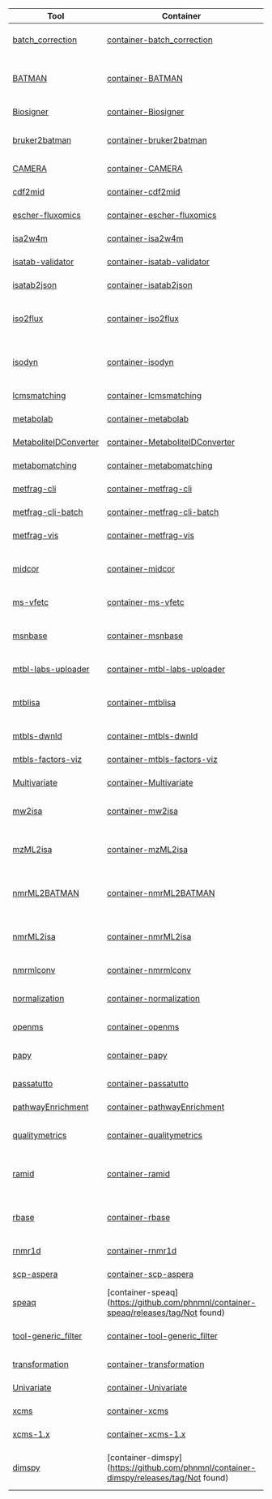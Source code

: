 | Tool | Container | Tag | Maintainer | Affiliation |
|------|-----------|-----|------------|-------------|
| [batch_correction](https://github.com/phnmnl/container-batch_correction) | [container-batch_correction](https://github.com/phnmnl/container-batch_correction/releases/tag/vphenomenal_2018_02_22_cv0.3) | [vphenomenal_2018_02_22_cv0.3.7](http://phenomenal-h2020.eu/jenkins/job/container-batch_correction/7/) | Pierrick Roger, Nils Paulh | CEA |
| [BATMAN](https://github.com/phnmnl/container-batman) | [container-BATMAN](https://github.com/phnmnl/container-batman/releases/tag/v1.2.12.0_cv1.0) | [v1.2.12.0_cv1.0.65](http://phenomenal-h2020.eu/jenkins/job/container-BATMAN/65/) | Jianliang Gao / Pablo Moreno | Imperial College London, EMBL-EBI |
| [Biosigner](https://github.com/phnmnl/container-biosigner) | [container-Biosigner](https://github.com/phnmnl/container-biosigner/releases/tag/v2.2.7_cv1.3) | [v2.2.7_cv1.3.15](http://phenomenal-h2020.eu/jenkins/job/container-Biosigner/15/) | Pierrick Roger | CEA |
| [bruker2batman](https://github.com/phnmnl/container-bruker2batman) | [container-bruker2batman](https://github.com/phnmnl/container-bruker2batman/releases/tag/v1.0_cv1.0) | [v1.0_cv1.0.14](http://phenomenal-h2020.eu/jenkins/job/container-bruker2batman/14/) | Evangelos Handakas | Imperial College London |
| [CAMERA](https://github.com/phnmnl/container-camera) | [container-CAMERA](https://github.com/phnmnl/container-camera/releases/tag/v1.33.3_cv0.10) | [v1.33.3_cv0.10.59](http://phenomenal-h2020.eu/jenkins/job/container-CAMERA/59/) | Christoph Ruttkies | IPB Halle |
| [cdf2mid](https://github.com/phnmnl/container-cdf2mid) | [container-cdf2mid](https://github.com/phnmnl/container-cdf2mid/releases/tag/v1.0_cv0.3) | [v1.0_cv0.3.7](http://phenomenal-h2020.eu/jenkins/job/container-cdf2mid/7/) | Vitaly Selivanov | U. Barcelona |
| [escher-fluxomics](https://github.com/phnmnl/container-escher-fluxomics) | [container-escher-fluxomics](https://github.com/phnmnl/container-escher-fluxomics/releases/tag/v1.6.0-beta.4_cv1.0) | [v1.6.0-beta.4_cv1.0.9](http://phenomenal-h2020.eu/jenkins/job/container-escher-fluxomics/9/) | Pablo Moreno | EMBL-EBI |
| [isa2w4m](https://github.com/phnmnl/container-isa2w4m) | [container-isa2w4m](https://github.com/phnmnl/container-isa2w4m/releases/tag/v1.1.0_cv1.4) | [v1.1.0_cv1.4.11](http://phenomenal-h2020.eu/jenkins/job/container-isa2w4m/11/) | Pierrick Roger | CEA |
| [isatab-validator](https://github.com/phnmnl/container-isatab-validator) | [container-isatab-validator](https://github.com/phnmnl/container-isatab-validator/releases/tag/v0.9.4_cv0.4) | [v0.9.4_cv0.4.31](http://phenomenal-h2020.eu/jenkins/job/container-isatab-validator/31/) | David Johnson | U. of Oxford |
| [isatab2json](https://github.com/phnmnl/container-isatab2json) | [container-isatab2json](https://github.com/phnmnl/container-isatab2json/releases/tag/v0.9.4_cv0.5) | [v0.9.4_cv0.5.55](http://phenomenal-h2020.eu/jenkins/job/container-isatab2json/55/) | David Johnson | U. of Oxford |
| [iso2flux](https://github.com/phnmnl/container-iso2flux) | [container-iso2flux](https://github.com/phnmnl/container-iso2flux/releases/tag/v0.6.1_cv2.1) | [v0.6.1_cv2.1.47](http://phenomenal-h2020.eu/jenkins/job/container-iso2flux/47/) | Pablo Moreno, Pedro Atauri | EMBL-EBI, U. of Barcelona |
| [isodyn](https://github.com/phnmnl/container-isodyn) | [container-isodyn](https://github.com/phnmnl/container-isodyn/releases/tag/v1.0_cv0.2) | [v1.0_cv0.2.30](http://phenomenal-h2020.eu/jenkins/job/container-isodyn/30/) | Pablo Moreno, Vitaly Selivanov | EMBL-EBI, U. of Barcelona |
| [lcmsmatching](https://github.com/phnmnl/container-lcmsmatching) | [container-lcmsmatching](https://github.com/phnmnl/container-lcmsmatching/releases/tag/v3.4.3_cv1.5) | [v3.4.3_cv1.5.69](http://phenomenal-h2020.eu/jenkins/job/container-lcmsmatching/69/) | Pierrick Roger | CEA |
| [metabolab](https://github.com/phnmnl/container-metabolab) | [container-metabolab](https://github.com/phnmnl/container-metabolab/releases/tag/v2018.01171502_cv0.1) | [v2018.01171502_cv0.1.84](http://phenomenal-h2020.eu/jenkins/job/container-metabolab/84/) | Michelle Thompson | U. of Birmingham |
| [MetaboliteIDConverter](https://github.com/phnmnl/container-metaboliteidconverter) | [container-MetaboliteIDConverter](https://github.com/phnmnl/container-metaboliteidconverter/releases/tag/v0.5.1_cv1.1) | [v0.5.1_cv1.1.28](http://phenomenal-h2020.eu/jenkins/job/container-MetaboliteIDConverter/28/) | Benjamin Merlet | INRA |
| [metabomatching](https://github.com/phnmnl/container-metabomatching) | [container-metabomatching](https://github.com/phnmnl/container-metabomatching/releases/tag/v0.2.0_cv0.4) | [v0.2.0_cv0.4.62](http://phenomenal-h2020.eu/jenkins/job/container-metabomatching/62/) | Rico Rueedi | U. of Lausanne |
| [metfrag-cli](https://github.com/phnmnl/container-metfrag-cli) | [container-metfrag-cli](https://github.com/phnmnl/container-metfrag-cli/releases/tag/v2.4.2_cv0.3) | [v2.4.2_cv0.3.24](http://phenomenal-h2020.eu/jenkins/job/container-metfrag-cli/24/) | Christoph Ruttkies | IPB Halle |
| [metfrag-cli-batch](https://github.com/phnmnl/container-metfrag-cli-batch) | [container-metfrag-cli-batch](https://github.com/phnmnl/container-metfrag-cli-batch/releases/tag/v2.4.3_cv0.5) | [v2.4.3_cv0.5.49](http://phenomenal-h2020.eu/jenkins/job/container-metfrag-cli-batch/49/) | Christoph Ruttkies | IPB Halle |
| [metfrag-vis](https://github.com/phnmnl/container-metfrag-vis) | [container-metfrag-vis](https://github.com/phnmnl/container-metfrag-vis/releases/tag/v0.1_cv0.1) | [v0.1_cv0.1.12](http://phenomenal-h2020.eu/jenkins/job/container-metfrag-vis/12/) | Christoph Ruttkies | IPB Halle |
| [midcor](https://github.com/phnmnl/container-midcor) | [container-midcor](https://github.com/phnmnl/container-midcor/releases/tag/v1.0_cv1.0) | [v1.0_cv1.0.40](http://phenomenal-h2020.eu/jenkins/job/container-midcor/40/) | Pablo Moreno, Vitaly Selivanov | EMBL-EBI, U. of Barcelona |
| [ms-vfetc](https://github.com/phnmnl/container-ms-vfetc) | [container-ms-vfetc](https://github.com/phnmnl/container-ms-vfetc/releases/tag/v0.4_cv1.3) | [v0.4_cv1.3.10](http://phenomenal-h2020.eu/jenkins/job/container-ms-vfetc/10/) | Michael van Vliet | Leiden University |
| [msnbase](https://github.com/phnmnl/container-msnbase) | [container-msnbase](https://github.com/phnmnl/container-msnbase/releases/tag/v2.2_cv0.7) | [v2.2_cv0.7.54](http://phenomenal-h2020.eu/jenkins/job/container-msnbase/54/) | Kristian Peters, Payam Emami | IPB Halle, Uppsala U. |
| [mtbl-labs-uploader](https://github.com/phnmnl/container-mtbl-labs-uploader) | [container-mtbl-labs-uploader](https://github.com/phnmnl/container-mtbl-labs-uploader/releases/tag/v0.1.0_cv0.3) | [v0.1.0_cv0.3.11](http://phenomenal-h2020.eu/jenkins/job/container-mtbl-labs-uploader/11/) | Pablo Moreno | EMBL-EBI |
| [mtblisa](https://github.com/phnmnl/container-mtblisa) | [container-mtblisa](https://github.com/phnmnl/container-mtblisa/releases/tag/v0.9.4_cv0.6.1) | [v0.9.4_cv0.6.1.59](http://phenomenal-h2020.eu/jenkins/job/container-mtblisa/59/) | David Johnson, Pablo Moreno | U. of Oxford, EMBL-EBI |
| [mtbls-dwnld](https://github.com/phnmnl/container-mtbls-dwnld) | [container-mtbls-dwnld](https://github.com/phnmnl/container-mtbls-dwnld/releases/tag/v3.1.1_cv1.3) | [v3.1.1_cv1.3.25](http://phenomenal-h2020.eu/jenkins/job/container-mtbls-dwnld/25/) | Pierrick Roger | CEA |
| [mtbls-factors-viz](https://github.com/phnmnl/container-mtbls-factors-viz) | [container-mtbls-factors-viz](https://github.com/phnmnl/container-mtbls-factors-viz/releases/tag/v0.4_cv0.3) | [v0.4_cv0.3.11](http://phenomenal-h2020.eu/jenkins/job/container-mtbls-factors-viz/11/) | Pablo Moreno | EMBL-EBI |
| [Multivariate](https://github.com/phnmnl/container-multivariate) | [container-Multivariate](https://github.com/phnmnl/container-multivariate/releases/tag/v2.3.10_cv1.2) | [v2.3.10_cv1.2.20](http://phenomenal-h2020.eu/jenkins/job/container-Multivariate/20/) | Pierrick Roger | CEA |
| [mw2isa](https://github.com/phnmnl/container-mw2isa) | [container-mw2isa](https://github.com/phnmnl/container-mw2isa/releases/tag/v0.5.0_cv0.1) | [v0.5.0_cv0.1.20](http://phenomenal-h2020.eu/jenkins/job/container-mw2isa/20/) | Phillipe Rocca-Serra | U. of Oxford |
| [mzML2isa](https://github.com/phnmnl/container-mzml2isa) | [container-mzML2isa](https://github.com/phnmnl/container-mzml2isa/releases/tag/v0.4.28_cv0.2) | [v0.4.28_cv0.2.23](http://phenomenal-h2020.eu/jenkins/job/container-mzML2isa/23/) | Pablo Moreno, Thomas Lawson | EMBL-EBI, U. of Birmingham |
| [nmrML2BATMAN](https://github.com/phnmnl/container-nmrml2batman) | [container-nmrML2BATMAN](https://github.com/phnmnl/container-nmrml2batman/releases/tag/v1.0_cv1.0) | [v1.0_cv1.0.4](http://phenomenal-h2020.eu/jenkins/job/container-nmrML2BATMAN/4/) | Vagelis Handakas | Imperial College London, EMBL-EBI |
| [nmrML2isa](https://github.com/phnmnl/container-nmrml2isa) | [container-nmrML2isa](https://github.com/phnmnl/container-nmrml2isa/releases/tag/v0.3.0_cv0.1) | [v0.3.0_cv0.1.10](http://phenomenal-h2020.eu/jenkins/job/container-nmrML2isa/10/) | Pablo Moreno, Thomas Lawson | EMBL-EBI, U. of Birmingham |
| [nmrmlconv](https://github.com/phnmnl/container-nmrmlconv) | [container-nmrmlconv](https://github.com/phnmnl/container-nmrmlconv/releases/tag/v1.1b_cv0.4) | [v1.1b_cv0.4.46](http://phenomenal-h2020.eu/jenkins/job/container-nmrmlconv/46/) | Kristian Peters | IPB Halle |
| [normalization](https://github.com/phnmnl/container-normalization) | [container-normalization](https://github.com/phnmnl/container-normalization/releases/tag/v1.0.6_cv1.1) | [v1.0.6_cv1.1.2](http://phenomenal-h2020.eu/jenkins/job/container-normalization/2/) | Pierrick Roger, Nils Paulh | CEA |
| [openms](https://github.com/phnmnl/container-openms) | [container-openms](https://github.com/phnmnl/container-openms/releases/tag/v2.1.0_cv0.2) | [v2.1.0_cv0.2.15](http://phenomenal-h2020.eu/jenkins/job/container-openms/15/) | Christoph Ruttkies | IPB Halle |
| [papy](https://github.com/phnmnl/container-papy) | [container-papy](https://github.com/phnmnl/container-papy/releases/tag/v2.0_cv1.0) | [v2.0_cv1.0.25](http://phenomenal-h2020.eu/jenkins/job/container-papy/25/) | Jianliang Gao | Imperial College London |
| [passatutto](https://github.com/phnmnl/container-passatutto) | [container-passatutto](https://github.com/phnmnl/container-passatutto/releases/tag/v201604_cv0.1) | [v201604_cv0.1.8](http://phenomenal-h2020.eu/jenkins/job/container-passatutto/8/) | Payam Emami | Uppsala U. |
| [pathwayEnrichment](https://github.com/phnmnl/container-pathwayenrichment) | [container-pathwayEnrichment](https://github.com/phnmnl/container-pathwayenrichment/releases/tag/v1.0.6_cv1.0.5) | [v1.0.6_cv1.0.5.19](http://phenomenal-h2020.eu/jenkins/job/container-pathwayEnrichment/19/) | Ettiene Camenem | INRA |
| [qualitymetrics](https://github.com/phnmnl/container-qualitymetrics) | [container-qualitymetrics](https://github.com/phnmnl/container-qualitymetrics/releases/tag/vphenomenal_2018.02.20_2_cv0.2) | [vphenomenal_2018.02.20_2_cv0.2.6](http://phenomenal-h2020.eu/jenkins/job/container-qualitymetrics/6/) | Pierrick Roger, Nils Paulh | W4M |
| [ramid](https://github.com/phnmnl/container-ramid) | [container-ramid](https://github.com/phnmnl/container-ramid/releases/tag/v1.0_cv1.0) | [v1.0_cv1.0.14](http://phenomenal-h2020.eu/jenkins/job/container-ramid/14/) | Pablo Moreno, Vitaly Selivanov | EMBL-EBI, U. of Barcelona |
| [rbase](https://github.com/phnmnl/container-rbase) | [container-rbase](https://github.com/phnmnl/container-rbase/releases/tag/#N/A) | [#N/A](http://phenomenal-h2020.eu/jenkins/job/container-rbase/#N/A/) | Kristian Peters, Pablo Moreno | IPB Halle, EMBL-EBI |
| [rnmr1d](https://github.com/phnmnl/container-rnmr1d) | [container-rnmr1d](https://github.com/phnmnl/container-rnmr1d/releases/tag/dev_v1.2.8_cv0.4) | [dev_v1.2.8_cv0.4.34](http://phenomenal-h2020.eu/jenkins/job/container-rnmr1d/34/) | Kristian Peters | IPB Halle |
| [scp-aspera](https://github.com/phnmnl/container-scp-aspera) | [container-scp-aspera](https://github.com/phnmnl/container-scp-aspera/releases/tag/v3.5.4.102989-linux-64_cv0.2) | [v3.5.4.102989-linux-64_cv0.2.9](http://phenomenal-h2020.eu/jenkins/job/container-scp-aspera/9/) | Pablo Moreno | EMBL-EBI |
| [speaq](https://github.com/phnmnl/container-speaq) | [container-speaq](https://github.com/phnmnl/container-speaq/releases/tag/Not found) | [Not found](http://phenomenal-h2020.eu/jenkins/job/container-speaq/Not found/) | Kristian Peters | IPB Halle |
| [tool-generic_filter](https://github.com/phnmnl/container-tool-generic_filter) | [container-tool-generic_filter](https://github.com/phnmnl/container-tool-generic_filter/releases/tag/vphenomenal_2017.12.12_cv0.2) | [vphenomenal_2017.12.12_cv0.2.2](http://phenomenal-h2020.eu/jenkins/job/container-tool-generic_filter/2/) | Pierrick Roger, Nils Paulh | W4M |
| [transformation](https://github.com/phnmnl/container-transformation) | [container-transformation](https://github.com/phnmnl/container-transformation/releases/tag/v2.2.2_cv1.2) | [v2.2.2_cv1.2.7](http://phenomenal-h2020.eu/jenkins/job/container-transformation/7/) | Pierrick Roger | CEA |
| [Univariate](https://github.com/phnmnl/container-univariate) | [container-Univariate](https://github.com/phnmnl/container-univariate/releases/tag/v2.2.3_cv1.3) | [v2.2.3_cv1.3.29](http://phenomenal-h2020.eu/jenkins/job/container-Univariate/29/) | Pierrick Roger | CEA |
| [xcms](https://github.com/phnmnl/container-xcms) | [container-xcms](https://github.com/phnmnl/container-xcms/releases/tag/v3.0.0_cv0.1) | [v3.0.0_cv0.1.76](http://phenomenal-h2020.eu/jenkins/job/container-xcms/76/) | Kristian Peters | IPB Halle |
| [xcms-1.x](https://github.com/phnmnl/container-xcms-1.x) | [container-xcms-1.x](https://github.com/phnmnl/container-xcms-1.x/releases/tag/v1.52.0_cv0.9) | [v1.52.0_cv0.9.2](http://phenomenal-h2020.eu/jenkins/job/container-xcms-1.x/2/) | Kristian Peters | IPB Halle |
| [dimspy](https://github.com/phnmnl/container-dimspy) | [container-dimspy](https://github.com/phnmnl/container-dimspy/releases/tag/Not found) | [Not found](http://phenomenal-h2020.eu/jenkins/job/container-dimspy/Not found/) | Ralf Weber, James Bradbury | UoB |
